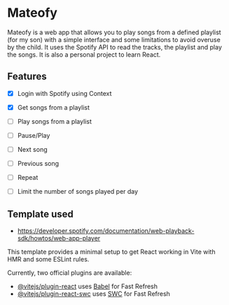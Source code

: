 # Mateofy

Mateofy is a web app that allows you to play songs from a defined playlist (for my son) with a simple interface and some limitations to avoid overuse by the child.
It uses the Spotify API to read the tracks, the playlist and play the songs.
It is also a personal project to learn React.

## Features
- [x] Login with Spotify using Context
- [x] Get songs from a playlist
- [ ] Play songs from a playlist
- [ ] Pause/Play
- [ ] Next song
- [ ] Previous song
- [ ] Repeat
- [ ] Limit the number of songs played per day


## Template used

- https://developer.spotify.com/documentation/web-playback-sdk/howtos/web-app-player

This template provides a minimal setup to get React working in Vite with HMR and some ESLint rules.

Currently, two official plugins are available:

- [@vitejs/plugin-react](https://github.com/vitejs/vite-plugin-react/blob/main/packages/plugin-react/README.md) uses [Babel](https://babeljs.io/) for Fast Refresh
- [@vitejs/plugin-react-swc](https://github.com/vitejs/vite-plugin-react-swc) uses [SWC](https://swc.rs/) for Fast Refresh
